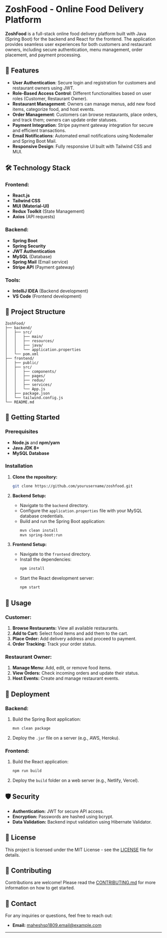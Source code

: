 # ZoshFood - Online Food Delivery Platform

**ZoshFood** is a full-stack online food delivery platform built with Java (Spring Boot) for the backend and React for the frontend. The application provides seamless user experiences for both customers and restaurant owners, including secure authentication, menu management, order placement, and payment processing.

## 🚀 Features

- **User Authentication**: Secure login and registration for customers and restaurant owners using JWT.
- **Role-Based Access Control**: Different functionalities based on user roles (Customer, Restaurant Owner).
- **Restaurant Management**: Owners can manage menus, add new food items, categorize food, and host events.
- **Order Management**: Customers can browse restaurants, place orders, and track them; owners can update order statuses.
- **Payment Integration**: Stripe payment gateway integration for secure and efficient transactions.
- **Email Notifications**: Automated email notifications using Nodemailer and Spring Boot Mail.
- **Responsive Design**: Fully responsive UI built with Tailwind CSS and MUI.

## 🛠️ Technology Stack

### Frontend:

- **React.js**
- **Tailwind CSS**
- **MUI (Material-UI)**
- **Redux Toolkit** (State Management)
- **Axios** (API requests)

### Backend:

- **Spring Boot**
- **Spring Security**
- **JWT Authentication**
- **MySQL** (Database)
- **Spring Mail** (Email service)
- **Stripe API** (Payment gateway)

### Tools:

- **IntelliJ IDEA** (Backend development)
- **VS Code** (Frontend development)

## 📂 Project Structure

```plaintext
ZoshFood/
├── backend/
│   ├── src/
│   │   ├── main/
│   │   ├── resources/
│   │   ├── java/
│   │   └── application.properties
│   └── pom.xml
├── frontend/
│   ├── public/
│   ├── src/
│   │   ├── components/
│   │   ├── pages/
│   │   ├── redux/
│   │   ├── services/
│   │   └── App.js
│   ├── package.json
│   └── tailwind.config.js
└── README.md
```

## 🚀 Getting Started

### Prerequisites

- **Node.js** and **npm/yarn**
- **Java JDK 8+**
- **MySQL Database**

### Installation

1. **Clone the repository:**
   ```bash
   git clone https://github.com/yourusername/zoshfood.git
   ```
2. **Backend Setup:**

   - Navigate to the `backend` directory.
   - Configure the `application.properties` file with your MySQL database credentials.
   - Build and run the Spring Boot application:
     ```bash
     mvn clean install
     mvn spring-boot:run
     ```

3. **Frontend Setup:**
   - Navigate to the `frontend` directory.
   - Install the dependencies:
     ```bash
     npm install
     ```
   - Start the React development server:
     ```bash
     npm start
     ```

## 🔧 Usage

### Customer:

1. **Browse Restaurants:** View all available restaurants.
2. **Add to Cart:** Select food items and add them to the cart.
3. **Place Order:** Add delivery address and proceed to payment.
4. **Order Tracking:** Track your order status.

### Restaurant Owner:

1. **Manage Menu:** Add, edit, or remove food items.
2. **View Orders:** Check incoming orders and update their status.
3. **Host Events:** Create and manage restaurant events.

## 🚀 Deployment

### Backend:

1. Build the Spring Boot application:
   ```bash
   mvn clean package
   ```
2. Deploy the `.jar` file on a server (e.g., AWS, Heroku).

### Frontend:

1. Build the React application:
   ```bash
   npm run build
   ```
2. Deploy the `build` folder on a web server (e.g., Netlify, Vercel).

## 🛡️ Security

- **Authentication:** JWT for secure API access.
- **Encryption:** Passwords are hashed using bcrypt.
- **Data Validation:** Backend input validation using Hibernate Validator.

## 📜 License

This project is licensed under the MIT License - see the [LICENSE](LICENSE) file for details.

## 🤝 Contributing

Contributions are welcome! Please read the [CONTRIBUTING.md](CONTRIBUTING.md) for more information on how to get started.

## 💬 Contact

For any inquiries or questions, feel free to reach out:

- **Email:** maheshsp1809.email@example.com

---
